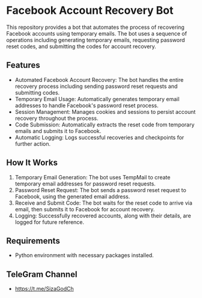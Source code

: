 # Facebook Account Recovery Bot

This repository provides a bot that automates the process of recovering Facebook accounts using temporary emails. The bot uses a sequence of operations including generating temporary emails, requesting password reset codes, and submitting the codes for account recovery.

## Features

- Automated Facebook Account Recovery: The bot handles the entire recovery process including sending password reset requests and submitting codes.
- Temporary Email Usage: Automatically generates temporary email addresses to handle Facebook's password reset process.
- Session Management: Manages cookies and sessions to persist account recovery throughout the process.
- Code Submission: Automatically extracts the reset code from temporary emails and submits it to Facebook.
- Automatic Logging: Logs successful recoveries and checkpoints for further action.

## How It Works

1. Temporary Email Generation: The bot uses TempMail to create temporary email addresses for password reset requests.
2. Password Reset Request: The bot sends a password reset request to Facebook, using the generated email address.
3. Receive and Submit Code: The bot waits for the reset code to arrive via email, then submits it to Facebook for account recovery.
4. Logging: Successfully recovered accounts, along with their details, are logged for future reference.

## Requirements

- Python environment with necessary packages installed.

## TeleGram Channel

- https://t.me/SizaGodCh
